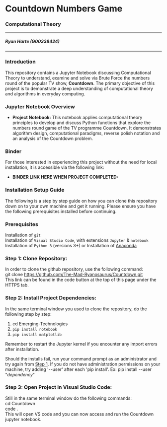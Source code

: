 # **Countdown Numbers Game**

### Computational Theory

---

##### Ryan Harte (G00338424)

---

### **Introduction**

This repository contains a Jupyter Notebook discussing Computational Theory to understand, examine and solve via Brute Force the numbers round of the popular TV show, **Countdown**. The primary objective of this project is to demonstrate a deep understanding of computational theory and algorithms in everyday computing.

### **Jupyter Notebook Overview**

- **Project Notebook:** This notebook applies computational theory principles to develop and discuss Python functions that explore the numbers round game of the TV programme Countdown. It demonstrates algorithm design, computational paradigms, reverse polish notation and an analysis of the Countdown problem.
### **Binder**
For those interested in experiencing this project without the need for local installation, it is accessible via the following link:
- **BINDER LINK HERE WHEN PROJECT COMPLETED:**<br>

### **Installation Setup Guide**

The following is a step by step guide on how you can clone this repository down on to your own machine and get it running. Please ensure you have the following prerequisites installed before continuing.

### **Prerequisites**

Installation of `git` <br>
Installation of `Visual Studio Code`, with extensions `Jupyter` & `notebook`<br>
Installation of `Python 3` (versions 3+)
or
Installation of [Anaconda](https://www.anaconda.com/download/)<br>


<a id="step1"></a>

### **Step 1: Clone Repository:**

In order to clone the github repository, use the following command:<br>
git clone https://github.com/The-Mad-Ryanosaurus/Countdown.git<br>
This link can be found in the code button at the top of this page under the HTTPS tab.

### **Step 2: Install Project Dependencies:**

In the same terminal window you used to clone the repository, do the following step by step:

1. cd Emerging-Technologies
2. `pip install notebook`
3. `pip install matplotlib`

Remember to restart the Jupyter kernel if you encounter any import errors after installation.

Should the installs fail, run your command prompt as an administrator and try again from [Step 1](#step1). If you do not have administration permissions on your machine, try adding '--user' after each 'pip install'. Ex: pip install --user "_dependency_"

### **Step 3: Open Project in Visual Studio Code:**

Still in the same terminal window do the following commands:<br>
cd Countdown <br>
code .<br>
This will open VS code and you can now access and run the Countdown jupyter notebook.
